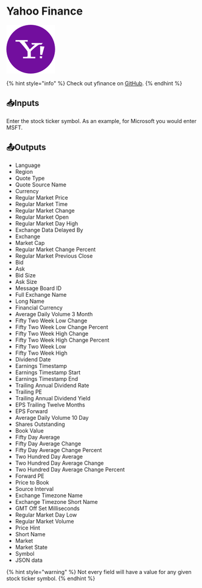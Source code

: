 # Yahoo Finance

![Retrieve stock information from Yahoo Finance.](../../.gitbook/assets/yahoo_finance.png)

{% hint style="info" %}
Check out yfinance on [GitHub](https://github.com/ranaroussi/yfinance).
{% endhint %}

## 📥Inputs

Enter the stock ticker symbol. As an example, for Microsoft you would enter MSFT.

## 📤Outputs

* Language
* Region
* Quote Type
* Quote Source Name
* Currency
* Regular Market Price
* Regular Market Time
* Regular Market Change
* Regular Market Open
* Regular Market Day High
* Exchange Data Delayed By
* Exchange
* Market Cap
* Regular Market Change Percent
* Regular Market Previous Close
* Bid
* Ask
* Bid Size
* Ask Size
* Message Board ID
* Full Exchange Name
* Long Name
* Financial Currency
* Average Daily Volume 3 Month
* Fifty Two Week Low Change
* Fifty Two Week Low Change Percent
* Fifty Two Week High Change
* Fifty Two Week High Change Percent
* Fifty Two Week Low
* Fifty Two Week High
* Dividend Date
* Earnings Timestamp
* Earnings Timestamp Start
* Earnings Timestamp End
* Trailing Annual Dividend Rate
* Trailing PE
* Trailing Annual Dividend Yield
* EPS Trailing Twelve Months
* EPS Forward
* Average Daily Volume 10 Day
* Shares Outstanding
* Book Value
* Fifty Day Average
* Fifty Day Average Change
* Fifty Day Average Change Percent
* Two Hundred Day Average
* Two Hundred Day Average Change
* Two Hundred Day Average Change Percent
* Forward PE
* Price to Book
* Source Interval
* Exchange Timezone Name
* Exchange Timezone Short Name
* GMT Off Set Milliseconds
* Regular Market Day Low
* Regular Market Volume
* Price Hint
* Short Name
* Market
* Market State
* Symbol
* JSON data

{% hint style="warning" %}
Not every field will have a value for any given stock ticker symbol.
{% endhint %}

